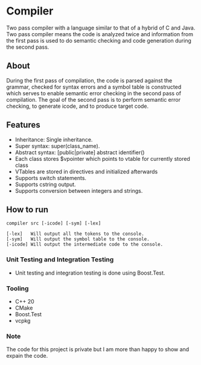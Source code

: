# Compiler
Two pass compiler with a language similar to that of a hybrid of C and Java. Two pass compiler means the code is analyzed twice and information from the first pass is used to do semantic checking and code generation during the second pass.

## About
During the first pass of compilation, the code is parsed against the grammar, checked for syntax errors and a symbol table is constructed which serves to enable semantic error checking in the second pass of compilation.
The goal of the second pass is to perform semantic error checking, to generate icode, and to produce target code.

## Features
- Inheritance: Single inheritance.
- Super syntax: super(class_name).
- Abstract syntax: [public|private] abstract identifier()
- Each class stores $vpointer which points to vtable for currently stored class
- VTables are stored in directives and initialized afterwards
- Supports switch statements.
- Supports cstring output.
- Supports conversion between integers and strings.

## How to run
```
compiler src [-icode] [-sym] [-lex]

[-lex]   Will output all the tokens to the console.
[-sym]   Will output the symbol table to the console.
[-icode] Will output the intermediate code to the console.
```

### Unit Testing and Integration Testing
- Unit testing and integration testing is done using Boost.Test.

### Tooling
- C++ 20
- CMake
- Boost.Test
- vcpkg

### Note
The code for this project is private but I am more than happy to show and expain the code.
